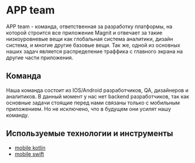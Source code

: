 # APP team

APP team - команда, ответственная за разработку платформы, на которой строится все приложение Magnit и отвечает за такие низкоуровневые вещи как глобальная система аналитики, дизайн система, и многие другие базовые вещи. Так же, одной из основных наших задач является распределение траффика с главного экрана на другие части приложения.

## Команда

Наша команда состоит из IOS/Android разработчиков, QA, дизайнеров и аналитиков. В данный момент у нас нет backend разработчиков, так как основные задачи стоящие перед нами связаны только с мобильным приложением. Но не исключено, что в будущем они усилят нашу команду.

## Используемые технологии и инструменты

* [mobile kotlin](tech/kotlin.md)
* [mobile swift](tech/swift.md)
